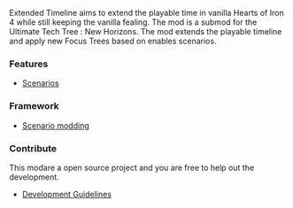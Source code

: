 Extended Timeline aims to extend the playable time in vanilla Hearts of Iron 4 while still keeping the vanilla fealing. The mod is a submod for the Ultimate Tech Tree : New Horizons. The mod extends the playable timeline and apply new Focus Trees based on enables scenarios.

### Features
- [Scenarios](scenario)

### Framework
- [Scenario modding](scenario_dev)

### Contribute
This modare a open source project and you are free to help out the development.
- [Development Guidelines](development_guidelines)

